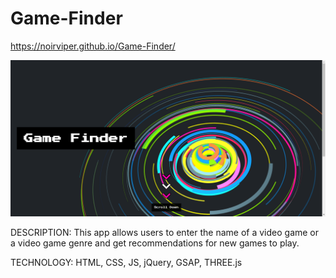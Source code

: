 # Game-Finder

https://noirviper.github.io/Game-Finder/

![Alt text](/Game-Finder.png?raw=true "Game Finder")

DESCRIPTION:
This app allows users to enter the name of a video game or a video game genre and 
get recommendations for new games to play.

TECHNOLOGY:
HTML, CSS, JS, jQuery, GSAP, THREE.js
